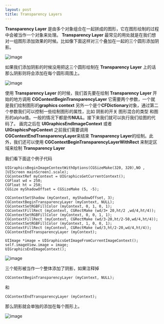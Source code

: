 ```yaml
---
layout: post
title: Transparency Layers
---
```

**Transparency Layer** 是由多个对象组合在一起拼成的图形，它在图形绘制的过程中会被当作一个对象来处理。 **Transparency Layer** 最常见的用处就是在我们想对一组图形添加效果的时候。比如像下面这样对三个叠加在一起的三个圆形添加阴影。

![image](http://sipdar.github.io/image/2014-03-17/circlesWithShadow.png)

如果我们添加阴影的时候没用把这三个圆形绘制在 **Transparency Layer** 上的话 那么阴影则将会添加在每个圆形周围上。

![image](http://sipdar.github.io/image/2014-03-17/circlesInnerShadow.png)

使用 **Transparency Layer** 的时候，我们首先要在绘制 **Transparency Layer** 开始的地方调用
**CGContextBeginTransparencyLayer** 它需要两个参数，一个就是我们绘制图形的**graphics context** 另外一个是个**CFDictionary**对象，通过第二个参数我们可以控制一些绘制图形的属性，比如 阴影的开关 图形混合的类型 和图形的alpha值。一般的情况下都是传**NULL**。接下来我们就可以执行我们绘图的代码了。 画完之后在	**UIGraphicsEndImageContext** 或者 **UIGraphicsPopContext** 之前我们需要调用 **CGContextEndTransparencyLayer**来结束 **Transparency Layer**的绘制。此外，我们还可以使用 **CGContextBeginTransparencyLayerWithRect** 来制定区域来绘制 **Transparency Layer**

我们看下面这个例子代码

	UIGraphicsBeginImageContextWithOptions(CGSizeMake(320, 320),NO ,[UIScreen mainScreen].scale);
	CGContextRef myContext = UIGraphicsGetCurrentContext();
	CGFloat wd = 250;
	CGFloat ht = 250;
	CGSize myShadowOffset = CGSizeMake (5, -5);
		CGContextSetShadow (myContext, myShadowOffset, 3);
	CGContextBeginTransparencyLayer (myContext, NULL);
	CGContextSetRGBFillColor (myContext, 0, 1, 0, 1);	CGContextFillRect (myContext, CGRectMake (wd/3+ 20,ht/2 ,wd/4,ht/4));	CGContextSetRGBFillColor (myContext, 0, 0, 1, 1);
	CGContextFillRect (myContext, CGRectMake (wd/3-20,ht/2-50,wd/4,ht/4));	CGContextSetRGBFillColor (myContext, 1, 0, 0, 1);	CGContextFillRect (myContext, CGRectMake (wd/3,ht/2-20,wd/4,ht/4));	CGContextEndTransparencyLayer (myContext);

	UIImage *image = UIGraphicsGetImageFromCurrentImageContext();
	self.imageView.image = image;	UIGraphicsEndImageContext();

![image](http://sipdar.github.io/image/2014-03-17/a.png)

三个矩形被当作一个整体添加了阴影，如果注释掉 

	CGContextBeginTransparencyLayer (myContext, NULL);
和

	CGContextEndTransparencyLayer (myContext);

那么阴影就会单独的添加在每个图形上。

![image](http://sipdar.github.io/image/2014-03-17/b.png)


